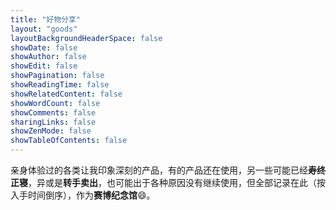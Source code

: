 ```yaml
---
title: "好物分享"
layout: "goods"
layoutBackgroundHeaderSpace: false
showDate: false
showAuthor: false
showEdit: false
showPagination: false
showReadingTime: false
showRelatedContent: false
showWordCount: false
showComments: false
sharingLinks: false
showZenMode: false
showTableOfContents: false
---
```


亲身体验过的各类让我印象深刻的产品，有的产品还在使用，另一些可能已经**寿终正寝**，异或是**转手卖出**，也可能出于各种原因没有继续使用，但全部记录在此（按入手时间倒序），作为**赛博纪念馆**😄。
